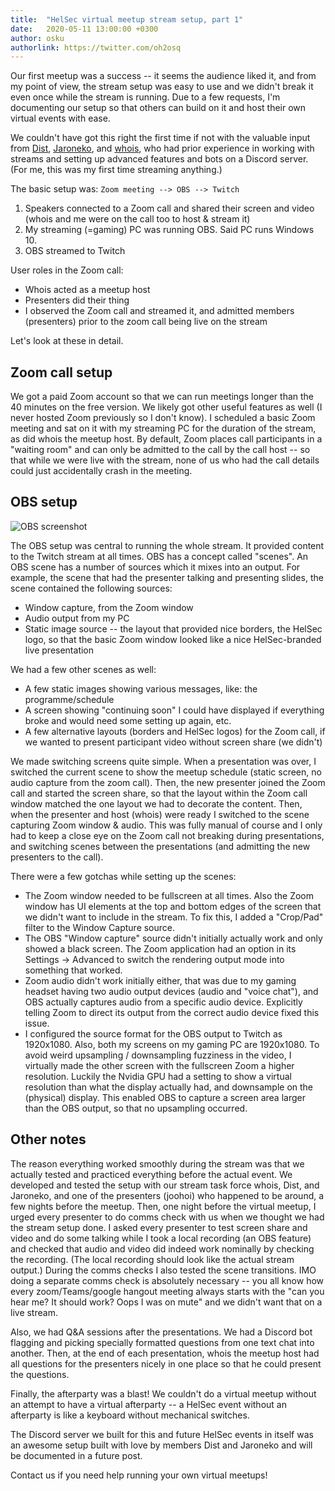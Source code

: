 ```yaml
---
title:  "HelSec virtual meetup stream setup, part 1"
date:   2020-05-11 13:00:00 +0300
author: osku
authorlink: https://twitter.com/oh2osq
---
```


Our first meetup was a success -- it seems the audience liked it, and
from my point of view, the stream setup was easy to use and we didn't
break it even once while the stream is running. Due to a few requests,
I'm documenting our setup so that others can build on it and host
their own virtual events with ease.

We couldn't have got this right the first time if not with the
valuable input from
[Dist](https://twitter.com/dist/),
[Jaroneko](https://twitter.com/jaroneko), and
[whois](https://twitter.com/JuhoJauhiainen), who had prior
experience in working with streams and setting up advanced features
and bots on a Discord server. (For me, this was my first time
streaming anything.)

The basic setup was:
`Zoom meeting --> OBS --> Twitch`
1. Speakers connected to a Zoom call and shared their screen and video
(whois and me were on the call too to host & stream it)
1. My streaming (=gaming) PC was running OBS. Said PC runs Windows 10.
1. OBS streamed to Twitch

User roles in the Zoom call:
* Whois acted as a meetup host
* Presenters did their thing
* I observed the Zoom call and streamed it, and admitted members
(presenters) prior to the zoom call being live on the stream

Let's look at these in detail.

## Zoom call setup

We got a paid Zoom account so that we can run meetings longer than the
40 minutes on the free version. We likely got other useful features as
well (I never hosted Zoom previously so I don't know). I scheduled a
basic Zoom meeting and sat on it with my streaming PC for the duration
of the stream, as did whois the meetup host. By default, Zoom places
call participants in a "waiting room" and can only be admitted to the
call by the call host -- so that while we were live with the stream,
none of us who had the call details could just accidentally crash in
the meeting.

## OBS setup

![OBS screenshot](assets/img/obs_screenshot_1.PNG)

The OBS setup was central to running the whole stream. It provided
content to the Twitch stream at all times. OBS has a concept called
"scenes". An OBS scene has a number of sources which it mixes into an
output. For example, the scene that had the presenter talking and
presenting slides, the scene contained the following sources:
* Window capture, from the Zoom window
* Audio output from my PC
* Static image source -- the layout that provided nice borders, the
HelSec logo, so that the basic Zoom window looked like a nice
HelSec-branded live presentation

We had a few other scenes as well:
* A few static images showing various messages, like: the
programme/schedule
* A screen showing "continuing soon" I could have
displayed if everything broke and would need some setting up again,
etc.
* A few alternative layouts (borders and HelSec logos) for the Zoom
call, if we wanted to present participant video without screen share
(we didn't)

We made switching screens quite simple. When a presentation was over,
I switched the current scene to show the meetup schedule (static
screen, no audio capture from the zoom call). Then, the new presenter
joined the Zoom call and started the screen share, so that the layout
within the Zoom call window matched the one layout we had to decorate
the content. Then, when the presenter and host (whois) were ready I
switched to the scene capturing Zoom window & audio. This was fully
manual of course and I only had to keep a close eye on the Zoom call
not breaking during presentations, and switching scenes between the
presentations (and admitting the new presenters to the call).

There were a few gotchas while setting up the scenes:
* The Zoom window needed to be fullscreen at all times. Also the Zoom
window has UI elements at the top and bottom edges of the screen that
we didn't want to include in the stream. To fix this, I added a
"Crop/Pad" filter to the Window Capture source.
* The OBS "Window capture" source didn't initially actually work and
only showed a black screen. The
Zoom application had an option in its Settings -> Advanced to switch
the rendering output mode into something that worked.
* Zoom audio didn't work initially either, that was due to my gaming
headset having two audio output devices (audio and "voice chat"), and
OBS actually captures audio from a specific audio device. Explicitly
telling Zoom to direct its output from the correct audio device fixed
this issue.
* I configured the source format for the OBS output to Twitch as
1920x1080. Also, both my screens on my gaming PC are 1920x1080. To
avoid weird upsampling / downsampling fuzziness in the video, I
virtually made the other screen with the fullscreen Zoom a higher
resolution. Luckily the Nvidia GPU had a setting to show a virtual
resolution than what the display actually had, and downsample on the
(physical) display. This enabled OBS to capture a screen area larger
than the OBS output, so that no upsampling occurred.

## Other notes

The reason everything worked smoothly during the stream was that we
actually tested and practiced everything before the actual event. We
developed and tested the setup with our stream task force whois, Dist,
and Jaroneko, and one of the presenters (joohoi) who happened to be
around, a few nights before the meetup. Then, one night before the
virtual meetup, I urged every presenter to do comms check with us when
we thought we had the stream setup done. I asked every presenter to
test screen share and video and do some talking while I took a local
recording (an OBS feature) and checked that audio and video did indeed
work nominally by checking the recording. (The local recording should
look like the actual stream output.) During the comms checks I also
tested the scene transitions. IMO doing a separate comms check is
absolutely necessary -- you all know how every zoom/Teams/google
hangout meeting always starts with the "can you hear me? It should
work? Oops I was on mute" and we didn't want that on a live stream.

Also, we had Q&A sessions after the presentations. We had a Discord
bot flagging and picking specially formatted questions from one text
chat into another. Then, at the end of each presentation, whois the
meetup host had all questions for the presenters nicely in one place
so that he could present the questions.

Finally, the afterparty was a blast! We couldn't do a virtual meetup
without an attempt to have a virtual afterparty -- a HelSec event
without an afterparty is like a keyboard without mechanical switches.

The Discord server we built for this and future HelSec events in
itself was an awesome setup built with love by members Dist and
Jaroneko and will be documented in a future post.

Contact us if you need help running your own virtual meetups!